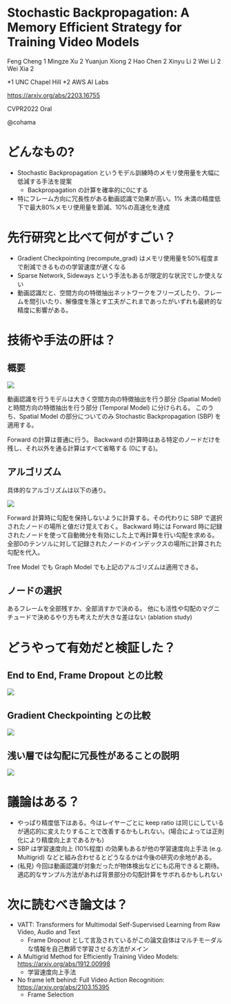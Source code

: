 Stochastic Backpropagation: A Memory Efficient Strategy for Training Video Models
===
Feng Cheng 1 Mingze Xu 2 Yuanjun Xiong 2 Hao Chen 2 Xinyu Li 2 Wei Li 2 Wei Xia 2

*1 UNC Chapel Hill *2 AWS AI Labs

https://arxiv.org/abs/2203.16755

CVPR2022 Oral

@cohama

# どんなもの?

- Stochastic Backpropagation というモデル訓練時のメモリ使用量を大幅に低減する手法を提案
  - Backpropagation の計算を確率的に0にする
- 特にフレーム方向に冗長性がある動画認識で効果が高い。1% 未満の精度低下で最大80%メモリ使用量を節減、10%の高速化を達成

# 先行研究と比べて何がすごい？

- Gradient Checkpointing (recompute_grad) はメモリ使用量を50%程度まで削減できるものの学習速度が遅くなる
- Sparse Network, Sideways という手法もあるが限定的な状況でしか使えない
- 動画認識だと、空間方向の特徴抽出ネットワークをフリーズしたり、フレームを間引いたり、解像度を落とす工夫がこれまであったがいずれも最終的な精度に影響がある。

# 技術や手法の肝は？
## 概要

![](./sbp/sbp_arch.png)

動画認識を行うモデルは大きく空間方向の特徴抽出を行う部分 (Spatial Model) と時間方向の特徴抽出を行う部分 (Temporal Model) に分けられる。
このうち、Spatial Model の部分についてのみ Stochastic Backpropagation (SBP) を適用する。

Forward の計算は普通に行う。
Backward の計算時はある特定のノードだけを残し、それ以外を通る計算はすべて省略する (0にする)。

## アルゴリズム
具体的なアルゴリズムは以下の通り。

![](./sbp/algo.png)

Forward 計算時に勾配を保持しないように計算する。その代わりに SBP で選択されたノードの場所と値だけ覚えておく。
Backward 時には Forward 時に記録されたノードを使って自動微分を有効にした上で再計算を行い勾配を求める。
全部0のテンソルに対して記録されたノードのインデックスの場所に計算された勾配を代入。

Tree Model でも Graph Model でも上記のアルゴリズムは適用できる。

## ノードの選択

あるフレームを全部残すか、全部消すかで決める。
他にも活性や勾配のマグニチュードで決めるやり方も考えたが大きな差はない (ablation study)


# どうやって有効だと検証した？

## End to End, Frame Dropout との比較

![](./sbp/result_vs_fd.png)

## Gradient Checkpointing との比較

![](./sbp/result_vs_recompute_grad.png)

## 浅い層では勾配に冗長性があることの説明

![](./sbp/activations_and_grads.png)


# 議論はある？

- やっぱり精度低下はある。今はレイヤーごとに keep ratio は同じにしているが適応的に変えたりすることで改善するかもしれない。(場合によっては正則化により精度向上まであるかも)
- SBP は学習速度向上 (10%程度) の効果もあるが他の学習速度向上手法 (e.g. Multigrid) などと組み合わせるとどうなるかは今後の研究の余地がある。
- (私見) 今回は動画認識が対象だったが物体検出などにも応用できると期待。適応的なサンプル方法があれば背景部分の勾配計算をサボれるかもしれない

# 次に読むべき論文は？

- VATT: Transformers for Multimodal Self-Supervised Learning from Raw Video, Audio and Text
  - Frame Dropout として言及されているがこの論文自体はマルチモーダルな情報を自己教師で学習させる方法がメイン
- A Multigrid Method for Efficiently Training Video Models: https://arxiv.org/abs/1912.00998
  - 学習速度向上手法
- No frame left behind: Full Video Action Recognition: https://arxiv.org/abs/2103.15395
  - Frame Selection
